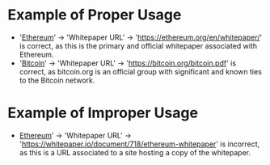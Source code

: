 # Example of Proper Usage
* '[Ethereum](https://golden.com/wiki/Ethereum-W4Z)' -> 'Whitepaper URL' -> 'https://ethereum.org/en/whitepaper/' is correct, as this is the primary and official whitepaper associated with Ethereum.
* '[Bitcoin](https://golden.com/wiki/Bitcoin-R9)' -> 'Whitepaper URL' -> 'https://bitcoin.org/bitcoin.pdf' is correct, as bitcoin.org is an official group with significant and known ties to the Bitcoin network.

# Example of Improper Usage
* [Ethereum](https://golden.com/wiki/Ethereum-W4Z)' -> 'Whitepaper URL' -> 'https://whitepaper.io/document/718/ethereum-whitepaper' is incorrect, as this is a URL associated to a site hosting a copy of the whitepaper.